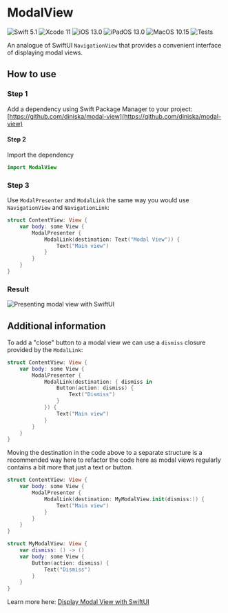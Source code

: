 # ModalView

![Swift 5.1](https://img.shields.io/badge/Swift-5.1-FA5B2C) ![Xcode 11](https://img.shields.io/badge/Xcode-11-44B3F6) ![iOS 13.0](https://img.shields.io/badge/iOS-13.0-178DF6) ![iPadOS 13.0](https://img.shields.io/badge/iPadOS-13.0-178DF6) ![MacOS 10.15](https://img.shields.io/badge/MacOS-10.15-178DF6) ![Tests](https://github.com/diniska/modal-view/workflows/Tests%20runner/badge.svg)

An analogue of SwiftUI `NavigationView` that provides a convenient interface of displaying modal views.

## How to use
### Step 1
Add a dependency using Swift Package Manager to your project: [https://github.com/diniska/modal-view](https://github.com/diniska/modal-view)

#### Step 2
Import the dependency

```swift
import ModalView
```

### Step 3
Use `ModalPresenter` and `ModalLink` the same way you would use `NavigationView` and `NavigationLink`:

```swift
struct ContentView: View {
    var body: some View {
        ModalPresenter {
            ModalLink(destination: Text("Modal View")) {
                Text("Main view")
            }
        }
    }
}
```

### Result
![Presenting modal view with SwiftUI](./Docs/Resources/displaying-modal-view.gif)


## Additional information
To add a "close" button to a modal view we can use a `dismiss` closure provided by the `ModalLink`:

```swift
struct ContentView: View {
    var body: some View {
        ModalPresenter {
            ModalLink(destination: { dismiss in
                Button(action: dismiss) {
                    Text("Dismiss")
                }
            }) {
                Text("Main view")
            }
        }
    }
}
```

Moving the destination in the code above to a separate structure is a recommended way here to refactor the code here as modal views regularly contains a bit more that just a text or button.

```swift
struct ContentView: View {
    var body: some View {
        ModalPresenter {
            ModalLink(destination: MyModalView.init(dismiss:)) {
                Text("Main view")
            }
        }
    }
}

struct MyModalView: View {
    var dismiss: () -> ()
    var body: some View {
        Button(action: dismiss) {
            Text("Dismiss")
        }
    }
}
```


Learn more here: [Display Modal View with SwiftUI](https://medium.com/@diniska/modal-view-in-swiftui-3f9faf910249)

